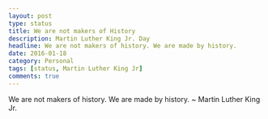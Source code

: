 ```yaml
---
layout: post
type: status                
title: We are not makers of History         
description: Martin Luther King Jr. Day   
headline: We are not makers of history. We are made by history.              
date: 2016-01-18        
category: Personal
tags: [status, Martin Luther King Jr]
comments: true
---
```

We are not makers of history. We are made by history. 
                            ~ Martin Luther King Jr.
